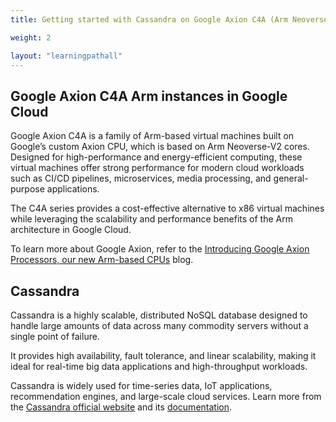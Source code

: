 ```yaml
---
title: Getting started with Cassandra on Google Axion C4A (Arm Neoverse-V2)

weight: 2

layout: "learningpathall"
---
```


## Google Axion C4A Arm instances in Google Cloud

Google Axion C4A is a family of Arm-based virtual machines built on Google’s custom Axion CPU, which is based on Arm Neoverse-V2 cores. Designed for high-performance and energy-efficient computing, these virtual machines offer strong performance for modern cloud workloads such as CI/CD pipelines, microservices, media processing, and general-purpose applications.

The C4A series provides a cost-effective alternative to x86 virtual machines while leveraging the scalability and performance benefits of the Arm architecture in Google Cloud.

To learn more about Google Axion, refer to the [Introducing Google Axion Processors, our new Arm-based CPUs](https://cloud.google.com/blog/products/compute/introducing-googles-new-arm-based-cpu) blog.

## Cassandra

Cassandra is a highly scalable, distributed NoSQL database designed to handle large amounts of data across many commodity servers without a single point of failure.

It provides high availability, fault tolerance, and linear scalability, making it ideal for real-time big data applications and high-throughput workloads.

Cassandra is widely used for time-series data, IoT applications, recommendation engines, and large-scale cloud services. Learn more from the [Cassandra official website](https://cassandra.apache.org/) and its [documentation](https://cassandra.apache.org/doc/latest/).
